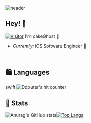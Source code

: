 

![header](https://capsule-render.vercel.app/api?type=Slice&color=gradient&height=300&section=footer&text=🍰&fontSize=70)


  
<h2>Hey! 👋</h2>
  
[![Visitor](https://visitor-badge.laobi.icu/badge?page_id=cakeGhost.cakeGhost)](https://github.com/cakeGhost) 
I'm cakeGhost 🍰
- <i>Currently:</i> iOS Software Engineer 🦄

<br>

## 🛍 Languages
swift
<img src="https://hits.seeyoufarm.com/api/count/incr/badge.svg?url=https%3A%2F%2Fgithub.com%2Fsudingcream&count_bg=%2379C83D&title_bg=%23555555&icon=ghostery.svg&icon_color=%23FFFFFF&title=hits&edge_flat=false" alt="Doputer's hit counter" />

<h2>👀 Stats</h2>

![Anurag's GitHub stats](https://github-readme-stats.vercel.app/api?username=cakeGhost&show_icons=true&theme=jolly)[![Top Langs](https://github-readme-stats.vercel.app/api/top-langs/?username=cakeGhost&layout=compact)](https://github.com//github-readme-stats)

